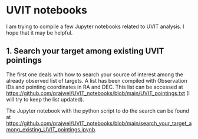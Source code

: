 # UVIT notebooks

I am trying to compile a few Jupyter notebooks related to UVIT analysis. I hope that it may be helpful. 

## 1. Search your target among existing UVIT pointings 
The first one deals with how to search your source of interest among the already observed list of targets. A list has been compiled with Observation IDs and pointing coordinates in RA and DEC. This list can be accessed at https://github.com/prajwel/UVIT_notebooks/blob/main/UVIT_pointings.txt (I will try to keep the list updated).

The Jupyter notebook with the python script to do the search can be found at https://github.com/prajwel/UVIT_notebooks/blob/main/search_your_target_among_existing_UVIT_pointings.ipynb.
